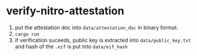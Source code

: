 # verify-nitro-attestation

1) put the attestation doc into `data/attestation_doc` in binary format. 
2) `cargo run`
3) if verification suceeds, public key is extracted into `data/public_key.txt` and hash of the `.eif` is put into `data/eif_hash`
